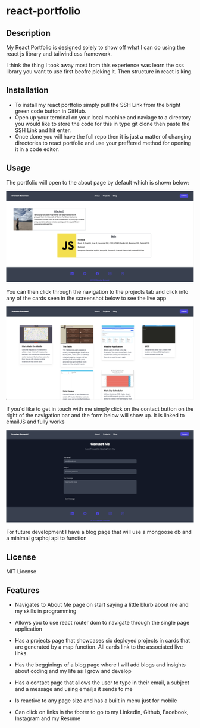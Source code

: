 # react-portfolio

## Description

My React Portfolio is designed solely to show off what I can do using the react js library and tailwind css framework.

I think the thing I took away most from this experience was learn the css library you want to use first beofre picking it. Then structure in react is king.

## Installation

- To install my react portfolio simply pull the SSH Link from the bright green code button in GitHub.
- Open up your terminal on your local machine and naviage to a directory you would like to store the code for this in type git clone then paste the SSH Link and hit enter.
- Once done you will have the full repo then it is just a matter of changing directories to react portfolio and use your preffered method for opening it in a code editor.

## Usage

The portfolio will open to the about page by default which is shown below:

![screenshot](./images-readme/about-page.png)

You can then click through the navigation to the projects tab and click into any of the cards seen in the screenshot below to see the live app

![screenshot](./images-readme/projects-page.png)

If you'd like to get in touch with me simply click on the contact button on the right of the navigation bar and the form below will show up.
It is linked to emailJS and fully works 

![screenshot](./images-readme/contact-page.png)

For future development I have a blog page that will use a mongoose db and a minimal graphql api to function 

## License

MIT License

## Features

- Navigates to About Me page on start saying a little blurb about me and my skills in programming

- Allows you to use react router dom to navigate through the single page application

- Has a projects page that showcases six deployed projects in cards that are generated by a map function. All cards link to the associated live links.

- Has the begginings of a blog page where I will add blogs and insights about coding and my life as I grow and develop

- Has a contact page that allows the user to type in their email, a subject and a message and using emailjs it sends to me

- Is reactive to any page size and has a built in menu just for mobile

- Can click on links in the footer to go to my LinkedIn, Github, Facebook, Instagram and my Resume

